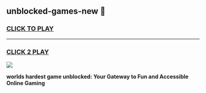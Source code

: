 
## unblocked-games-new 👋
<h3>
<a href="https://premium.freeplayer.one?title=unblocked-games-new&ref=14F">CLICK TO PLAY</a></h3>
<hr>

<h3>
<a href="https://premium.freeplayer.one?title=unblocked-games-new&ref=14F">CLICK 2 PLAY</a>
  
</h3>

<a href="https://premium.freeplayer.one?title=unblocked-games-new&ref=12F/"><img src="https://clearcache.store/games.png"></a>


**worlds hardest game unblocked: Your Gateway to Fun and Accessible Online Gaming**
